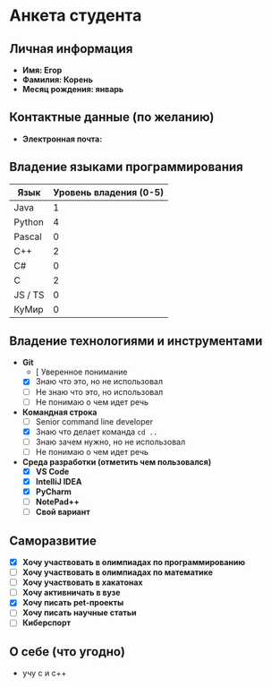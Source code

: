 # Анкета студента

## Личная информация
- **Имя: Егор**
- **Фамилия: Корень**
- **Месяц рождения: январь**

## Контактные данные (по желанию)
- **Электронная почта:** 

## Владение языками программирования
| Язык | Уровень владения (0-5) |
|---|------------------------|
| Java | 1                      |
| Python | 4                      |
| Pascal | 0                      |
| C++ | 2                      |
| C# | 0                      |
| C | 2                      |
| JS / TS | 0                      |
| КуМир | 0                      |

## Владение технологиями и инструментами
- **Git**
    - [  Уверенное понимание
    - [X] Знаю что это, но не использовал
    - [ ] Не знаю что это, но использовал
    - [ ] Не понимаю о чем идет речь
  
- **Командная строка**
    - [ ] Senior command line developer
    - [X] Знаю что делает команда `cd ..`
    - [ ] Знаю зачем нужно, но не использовал
    - [ ] Не понимаю о чем идет речь

- **Среда разработки (отметить чем пользовался)**
    - [X] **VS Code** 
    - [X] **IntelliJ IDEA** 
    - [X] **PyCharm** 
    - [ ] **NotePad++** 
    - [ ] **Свой вариант**

## Саморазвитие

- [X] **Хочу участвовать в олимпиадах по программированию**
- [ ] **Хочу участвовать в олимпиадах по математике**
- [ ] **Хочу участвовать в хакатонах**
- [ ] **Хочу активничать в вузе**
- [X] **Хочу писать pet-проекты**
- [ ] **Хочу писать научные статьи**
- [ ] **Киберспорт**

## О себе (что угодно)

- учу c и c++

